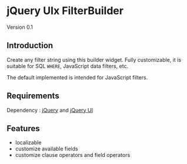 jQuery UIx FilterBuilder
==================
Version 0.1

Introduction
------------

Create any filter string using this builder widget. Fully customizable, it is suitable for SQL `WHERE`,
JavaScript data filters, etc.

The default implemented is intended for JavaScript filters.

Requirements
------------

Dependency : [jQuery](http://jquery.com/) and [jQuery UI](http://jqueryui.com/)

Features
------------

- localizable
- customize available fields
- customize clause operators and field operators
